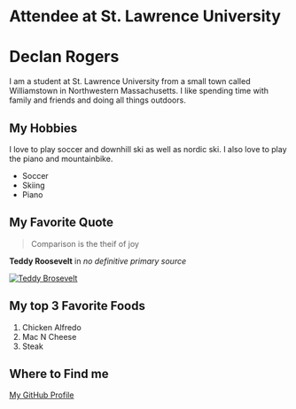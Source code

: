 # Attendee at St. Lawrence University

# Declan Rogers

I am a student at St. Lawrence University from a small town called Williamstown in Northwestern Massachusetts. I like spending time with family and friends and doing all things outdoors.

## My Hobbies

I love to play soccer and downhill ski as well as nordic ski. I also love to play the piano and mountainbike.

- Soccer
- Skiing
- Piano
  
## My Favorite Quote

> Comparison is the theif of joy

**Teddy Roosevelt** in *no definitive primary source*

[![Teddy Brosevelt](https://blogs.loc.gov/headlinesandheroes/files/2020/05/Roosevelt_portrait.jpg "Teddy my Goat")](https://blogs.loc.gov/headlinesandheroes/2020/06/theodore-roosevelt-a-president-of-firsts/)
## My top 3 Favorite Foods

1. Chicken Alfredo
2. Mac N Cheese
3. Steak

## Where to Find me

[My GitHub Profile](https://github.com/declangrogers)

